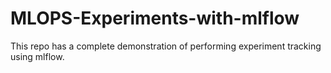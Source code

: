 # MLOPS-Experiments-with-mlflow
This repo has a complete demonstration of performing experiment tracking using mlflow.
